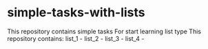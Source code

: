 # simple-tasks-with-lists
This repository contains simple tasks
For start learning list type
This repository contains:
list_1 -
list_2 -
list_3 -
list_4 -

